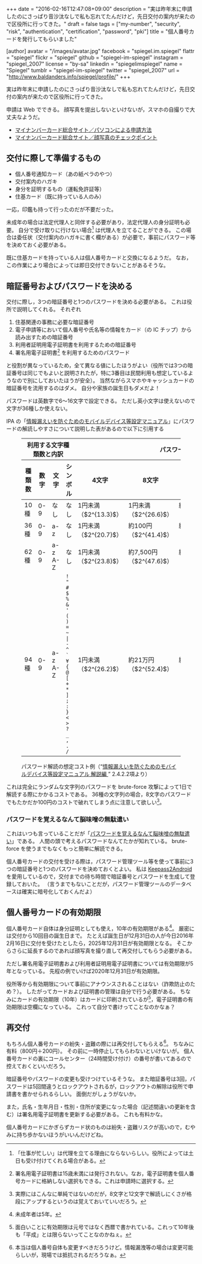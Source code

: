 +++
date = "2016-02-16T12:47:08+09:00"
description = "実は昨年末に申請したのにさっぱり音沙汰なしで私も忘れてたんだけど，先日交付の案内が来たので区役所に行ってきた。"
draft = false
tags = ["my-number", "security", "risk", "authentication", "certification", "password", "pki"]
title = "個人番号カードを発行してもらいました"

[author]
  avatar = "/images/avatar.jpg"
  facebook = "spiegel.im.spiegel"
  flattr = "spiegel"
  flickr = "spiegel"
  github = "spiegel-im-spiegel"
  instagram = "spiegel_2007"
  license = "by-sa"
  linkedin = "spiegelimspiegel"
  name = "Spiegel"
  tumblr = "spiegel-im-spiegel"
  twitter = "spiegel_2007"
  url = "http://www.baldanders.info/spiegel/profile/"
+++

実は昨年末に申請したのにさっぱり音沙汰なしで私も忘れてたんだけど，先日交付の案内が来たので区役所に行ってきた。

申請は Web でできる。
顔写真を提出しないといけないが，スマホの自撮りで大丈夫なようだ。

- [マイナンバーカード総合サイト／パソコンによる申請方法](https://www.kojinbango-card.go.jp/kofushinse/pc.html)
- [マイナンバーカード総合サイト／顔写真のチェックポイント](https://www.kojinbango-card.go.jp/kofushinse/checkpoint.html)

## 交付に際して準備するもの

- 個人番号通知カード（あの紙ペラのやつ）
- 交付案内のハガキ
- 身分を証明するもの（運転免許証等）
- 住基カード（既に持っている人のみ）

一応，印鑑も持って行ったのだが不要だった。

未成年の場合は法定代理人と同伴する必要があり，法定代理人の身分証明も必要。
自分で受け取りに行けない場合[^a] は代理人を立てることができる。
この場合は委任状（交付案内のハガキに書く欄がある）が必要で，事前にパスワード等を決めておく必要がある。

[^a]: 「仕事が忙しい」は代理を立てる理由にならないらしい。役所によっては土日も受け付けてくれる場合がある。

既に住基カードを持っている人は個人番号カードと交換になるようだ。
なお，この作業により場合によっては即日交付できないことがあるそうな。

## 暗証番号およびパスワードを決める

交付に際し，3つの暗証番号と1つのパスワードを決める必要がある。
これは役所で説明してくれる。
それぞれ

1. 住基関連の事務に必要な暗証番号
2. 電子申請等において個人番号や氏名等の情報をカード（の IC チップ）から読み出すための暗証番号
3. 利用者証明用電子証明書を利用するための暗証番号
4. 署名用電子証明書[^aa] を利用するためのパスワード

[^aa]: 署名用電子証明書は15歳未満には発行されない。なお，電子証明書を個人番号カードに格納しない選択もできる。これは申請時に選択する。

と役割が異なっているため，全て異なる値にしたほうがよい（役所では3つの暗証番号は同じでもよいと説明されたが，特に3番目は民間利用も想定しているようなので別にしておいたほうが安全）。
当然ながらスマホやキャッシュカードの暗証番号を流用するのはダメ。
自分や家族の誕生日もダメだよ！

パスワードは英数字で6～16文字で設定できる。
ただし英小文字は使えないので文字が36種しか使えない。

IPA の「[情報漏えいを防ぐためのモバイルデバイス等設定マニュアル](https://www.ipa.go.jp/security/ipg/documents/dev_setting_crypt.html "IPA 独立行政法人 情報処理推進機構：情報漏えいを防ぐためのモバイルデバイス等設定マニュアル")」にパスワードの解読しやすさについて説明した表があるので以下に引用する

<figure>
<table>
<thead>
<tr>
<th colspan='4'>利用する文字種類数と内訳</th>
<th colspan='4'>パスワード長</th>
</tr>
<tr>
<th>種類数</th>
<th>数字</th>
<th>文字</th>
<th>シンボル</th>
<th>4文字</th>
<th>8文字</th>
<th>12文字</th>
<th>16文字</th>
</tr>
</thead>
<tbody>
<tr><td>10種</td><td>0-9</td><td>なし</td>      <td>なし</td><td>1円未満（$2^{13.3}$）</td><td>1円未満（$2^{26.6}$）</td>  <td>約35円（$2^{39.9}$）</td>     <td>約35万円（$2^{53.2}$）</td></tr>
<tr><td>36種</td><td>0-9</td><td>a-z</td>       <td>なし</td><td>1円未満（$2^{20.7}$）</td><td>約100円（$2^{41.4}$）</td>  <td>約1.65億円（$2^{62.0}$）</td> <td>約276兆円（$2^{82.7}$）</td></tr>
<tr><td>62種</td><td>0-9</td><td>a-z<br>A-Z</td><td>なし</td><td>1円未満（$2^{23.8}$）</td><td>約7,500円（$2^{47.6}$）</td><td>約1,120億円（$2^{71.5}$）</td><td>約165京円（$2^{95.3}$）</td></tr>
<tr><td>94種</td><td>0-9</td><td>a-z<br>A-Z</td><td><code style='font-size:smaller;'>! " # $ %<br>&amp; ' ( ) =<br>~ | - ^ `<br>¥ { @ [<br>+ * ] ; :<br>} &lt; &gt; ? _<br>, . /</code></td>
                                                             <td>1円未満（$2^{26.2}$）</td><td>約21万円（$2^{52.4}$）</td> <td>約16.5兆円（$2^{78.7}$）</td> <td>約129,000京円（$2^{104.9}$）</td></tr>
</tbody>
</table>
<figcaption>パスワード解読の想定コスト例（<q><a href='https://www.ipa.go.jp/files/000026760.pdf'>情報漏えいを防ぐためのモバイルデバイス等設定マニュアル 解説編 <sup><i class='fa fa-file-pdf-o'></i></sup></a></q> 2.4.2.2項より）</figcaption>
</figure>

これは完全にランダムな文字列のパスワードを brute-force 攻撃によって1日で解読する際にかかるコストである。
36種の文字列の場合，8文字のパスワードでもたかだか100円のコストで破れてしまう点に注意して欲しい[^pwd]。

[^pwd]: 実際にはこんなに単純ではないのだが，8文字と12文字で解読しにくさが格段にアップするというのは覚えておいていいだろう。

### パスワードを覚えるなんて脳味噌の無駄遣い

これはいつも言っていることだが「[パスワードを覚えるなんて脳味噌の無駄遣い](http://www.baldanders.info/spiegel/log2/000739.shtml)」である。
人間の頭で考えるパスワードなんてたかが知れている。
brute-force を使うまでもなくもっと簡単に解読できる。

個人番号カードの交付を受ける際は，パスワード管理ツール等を使って事前に3つの暗証番号と1つのパスワードを決めておくとよい。
私は [Keepass2Android](https://play.google.com/store/apps/details?id=keepass2android.keepass2android "Keepass2Android Password Safe - Google Play の Android アプリ") を愛用しているので，交付までの待ち時間で暗証番号とパスワードを生成して登録しておいた。
（言うまでもないことだが，パスワード管理ツールのデータベースは確実に暗号化しておくんだよ）

## 個人番号カードの有効期限

個人番号カード自体は身分証明としても使え，10年の有効期限がある[^b]。
厳密には交付から10回目の誕生日まで。
たとえば誕生日が12月31日の人が今日2016年2月16日に交付を受けたとしたら，2025年12月31日が有効期限となる。
そこからさらに延長するのであれば顔写真を撮り直して再交付してもらう必要がある。

[^b]: 未成年者は5年。

ただし署名用電子証明書および利用者証明用電子証明書については有効期限が5年となっている。
先程の例でいけば2020年12月31日が有効期限。

役所等から有効期限について事前にアナウンスされることはない（詐欺防止のため？）。
したがってカードおよび証明書の管理は自分で行う必要がある。
ちなみにカードの有効期限（10年）はカードに印刷されているが[^c]，電子証明書の有効期限は空欄になっている。
これって自分で書けってことなのかなぁ？

[^c]: 面白いことに有効期限は元号ではなく西暦で書かれている。これって10年後も「平成」とは限らないってことなのかねぇ。

## 再交付

もちろん個人番号カードの紛失・盗難の際には再交付してもらえる[^mn]。
ちなみに有料（800円＋200円）。
その前に一時停止してもらわないといけないが。
個人番号カードの裏にコールセンター（24時間受け付け）の番号が書いてあるので控えておくといいだろう。

[^mn]: 本当は個人番号自体も変更すべきだろうけど。情報漏洩等の場合は変更可能らしいが，現場では抵抗されるだろうなぁ。

暗証番号やパスワードの変更も受けつけているそうな。
また暗証番号は3回，パスワードは5回間違うとロックアウトされるが，ロックアウトの解除は役所で申請書を書かせられるらしい。
面倒だがしょうがないか。

また，氏名・生年月日・性別・住所が変更になった場合（記述間違いの更新を含む）は署名用電子証明書を更新する必要がある。
これも有料かな。

個人番号カードにかぎらずカード状のものは紛失・盗難リスクが高いので，むやみに持ち歩かないほうがいいんだけどね。
